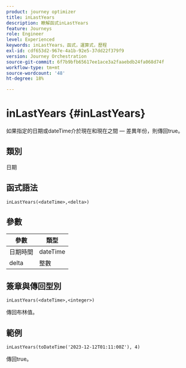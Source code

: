 ```yaml
---
product: journey optimizer
title: inLastYears
description: 瞭解函式inLastYears
feature: Journeys
role: Engineer
level: Experienced
keywords: inLastYears，函式，運算式，歷程
exl-id: cdf653d2-967e-4a1b-92e5-37dd22f379f9
version: Journey Orchestration
source-git-commit: 6f7b9bfb65617ee1ace3a2faaebdb24fa068d74f
workflow-type: tm+mt
source-wordcount: '48'
ht-degree: 18%

---
```


# inLastYears {#inLastYears}

如果指定的日期或dateTime介於現在和現在之間 — 差異年份，則傳回true。

## 類別

日期

## 函式語法

`inLastYears(<dateTime>,<delta>)`

## 參數

| 參數 | 類型 |
|-----------|------------------|
| 日期時間 | dateTime |
| delta | 整數 |

## 簽章與傳回型別

`inLastYears(<dateTime>,<integer>)`

傳回布林值。

## 範例

`inLastYears(toDateTime('2023-12-12T01:11:00Z'), 4)`

傳回true。
